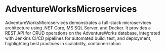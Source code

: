 # AdventureWorksMicroservices
AdventureWorksMicroservices demonstrates a full-stack microservices architecture using .NET Core, MS SQL Server, and Docker. It provides a REST API for CRUD operations on the AdventureWorks database, integrated with Jenkins CI/CD pipelines for automated build, test, and deployment, highlighting best practices in scalability, containerization

